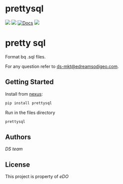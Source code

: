 # prettysql
![](https://img.shields.io/badge/version-v0.0.1-blue.svg?style=for-the-badge)
![](https://img.shields.io/badge/python-3.9-blue.svg)
[![Docs](https://img.shields.io/badge/docs-confluence-013A97)]()
![](https://img.shields.io/badge/dev-orange.svg)

# pretty sql

Format bq .sql files.

For any question refer to 
ds-mkt@edreamsodigeo.com.

## Getting Started
Install from [nexus](https://jira.odigeo.com/wiki/display/DS/Python+packages+repositories):


```sh
pip install prettysql
```


Run in the files directory
```sh
prettysql
```


## Authors

*DS team* 

## License

This project is property of *eDO*
